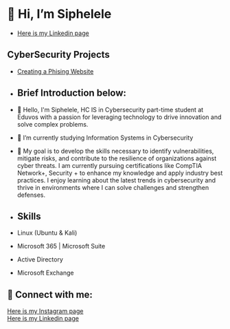 # 👋 Hi, I’m Siphelele
- <a href="www.linkedin.com/in/siphelele-xaba-929a45267"> Here is my Linkedin page</a>

## CyberSecurity Projects

- [Creating a Phising Website](https://github.com/SipheleleX/CyberSecurity-Project)

- ## Brief Introduction below:
- 👀 Hello, I'm Siphelele, HC IS in Cybersecurity part-time student at Eduvos with a passion for leveraging technology to drive innovation and solve complex problems.
- 🌱 I’m currently studying Information Systems in Cybersecurity
- 💞️ My goal is to develop the skills necessary to identify vulnerabilities, mitigate risks, and contribute to the resilience of organizations against cyber threats. I am currently pursuing certifications like CompTIA Network+, Security + to enhance my knowledge and apply industry best practices. I enjoy learning about the latest trends in cybersecurity and thrive in environments where I can solve challenges and strengthen defenses.

- ## Skills
- Linux (Ubuntu & Kali)
- Microsoft 365 | Microsoft Suite
- Active Directory
- Microsoft Exchange

 ## 🤳 Connect with me:

<a href="https://www.instagram.com/v.itoooo_?igsh=MXA5MTZjanJweTdhNg%3D%3D&utm_source=qr"> Here is my Instagram page </a>
</br>
<a href="www.linkedin.com/in/siphelele-xaba-929a45267"> Here is my Linkedin page </a>
<!---
SipheleleX/SipheleleX is a ✨ special ✨ repository because its `README.md` (this file) appears on your GitHub profile.
You can click the Preview link to take a look at your changes.
--->
